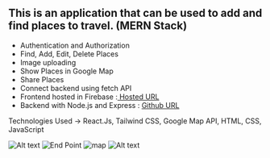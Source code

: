 ## This is an application that can be used to add and find places to travel. (MERN Stack)

- Authentication and Authorization
- Find, Add, Edit, Delete Places
- Image uploading
- Show Places in Google Map
- Share Places
- Connect backend using fetch API
- Frontend hosted in Firebase :[ Hosted URL ](https://place-expert-da843.web.app/)
- Backend with Node.js and Express : [ Github URL ](https://github.com/kavishkamk/places-experts-backend)

Technologies Used -> React.Js, Tailwind CSS, Google Map API, HTML, CSS, JavaScript

<img src="https://github.com/kavishkamk/kavishkamk.github.io/blob/main/images/projects/placeExpertArchitectureDiagram.png" alt="Alt text" title="Archecture diagram">
<img src="https://github.com/kavishkamk/kavishkamk.github.io/blob/main/images/projects/placeExpertApiEndpint.png" alt="End Point" title="End Point API">
<img src="https://github.com/kavishkamk/kavishkamk.github.io/blob/main/images/projects/placeExpertMap.png" alt="map" title="Google Map">
<img src="https://github.com/kavishkamk/kavishkamk.github.io/blob/main/images/projects/placeExpert1.png" alt="Alt text" title="Optional title">
